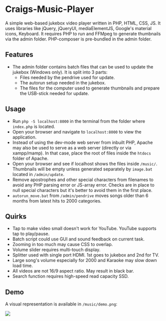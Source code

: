 # Craigs-Music-Player

A simple web-based jukebox video player written in PHP, HTML, CSS, JS. It uses libraries like jQuery, jQueryUI, mediaElementJS, Google's material icons, Keyboard. It requires PHP to run and FFMpeg to generate thumbnails via the admin folder. PHP-composer is pre-bundled in the admin folder.

## Features

- The admin folder contains batch files that can be used to update the jukebox (Windows only). It is split into 3 parts:
    - Files needed by the pendrive used for update.
    - The autorun setup needed in the jukebox.
    - The files for the computer used to generate thumbnails and prepare the USB-stick needed for update.

## Usage

- Run `php -S localhost:8000` in the terminal from the folder where `index.php` is located.
- Open your browser and navigate to `localhost:8000` to view the application.
- Instead of using the dev-mode web server from inbuilt PHP, Apache may also be used to serve as a web server (directly or via xampp/mamp). In that case, place the root of files inside the `htdocs` folder of Apache.
- Open your browser and see if localhost shows the files inside `/music/`. Thumbnails will be empty unless generated separately by `image.bat` located in `/admin/update`.
- Remove apostrophes and other special characters from filenames to avoid any PHP parsing error or JS-array error. Checks are in place to null special characters but it's better to avoid them in the first place.
- `autorun_move.bat` from `/admin/pendrive` moves songs older than 6 months from latest hits to 2000 categories.

## Quirks

- Tap to make video small doesn't work for YouTube. YouTube supports tap to play/pause.
- Batch script could use GUI and sound feedback on current task.
- Zooming in too much may cause CSS to overlap.
- Volume slider requires multi-touch display.
- Splitter used with single port HDMI. 1st goes to jukebox and 2nd for TV.
- Large song's volume especially for 2000 and Karaoke may slow down load time.
- All videos are not 16/9 aspect ratio. May result in black bar.
- Search function requires high-speed read capacity SSD.

## Demo

A visual representation is available in `/music/demo.png`:

![](music/demo.png)